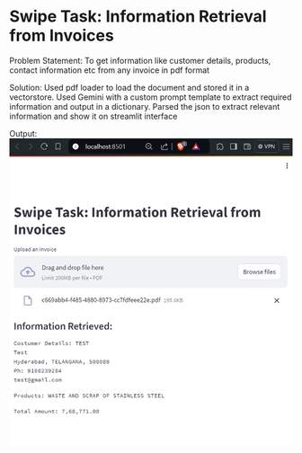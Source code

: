 # Swipe Task: Information Retrieval from Invoices
Problem Statement: To get information like customer details, products, contact information etc from any invoice in pdf format

Solution: Used pdf loader to load the document and stored it in a vectorstore.
          Used Gemini with a custom prompt template to extract required information and output in a dictionary.
          Parsed the json to extract relevant information and show it on streamlit interface

Output:
![output image](https://github.com/adityathenerd/swipe-task/blob/main/image.png)
